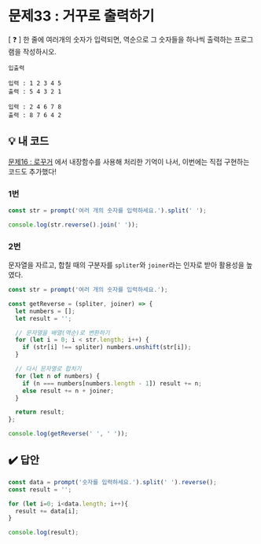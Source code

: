 # 문제33 : 거꾸로 출력하기

[ ❓ ] 한 줄에 여러개의 숫자가 입력되면, 역순으로 그 숫자들을 하나씩 출력하는 프로그램을 작성하시오.

```
입출력

입력 : 1 2 3 4 5
출력 : 5 4 3 2 1

입력 : 2 4 6 7 8
출력 : 8 7 6 4 2
```


## 💡 내 코드

[문제16 : 로꾸거](./016.md) 에서 내장함수를 사용해 처리한 기억이 나서, 이번에는 직접 구현하는 코드도 추가했다! 

### 1번 
```js
const str = prompt('여러 개의 숫자를 입력하세요.').split(' ');

console.log(str.reverse().join(' '));
```

### 2번
문자열을 자르고, 합칠 때의 구분자를 `spliter`와 `joiner`라는 인자로 받아 활용성을 높였다.  

```js
const str = prompt('여러 개의 숫자를 입력하세요.');

const getReverse = (spliter, joiner) => {
  let numbers = [];
  let result = '';

  // 문자열을 배열(역순)로 변환하기 
  for (let i = 0; i < str.length; i++) {
    if (str[i] !== spliter) numbers.unshift(str[i]);
  }

  // 다시 문자열로 합치기
  for (let n of numbers) {
    if (n === numbers[numbers.length - 1]) result += n;
    else result += n + joiner;
  }

  return result;
};

console.log(getReverse(' ', ' '));
```


## ✔️ 답안
```js
const data = prompt('숫자를 입력하세요.').split(' ').reverse();
const result = '';

for (let i=0; i<data.length; i++){
  result += data[i];
}

console.log(result);
```





